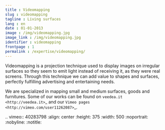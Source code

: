 ```yaml
---
title : Videomapping
slug : videomapping
tagline : Living surfaces
lang : en
date : 01-01-2013
image : /img/videomapping.jpg
image_link : /img/videomapping.jpg
identifier : videomapping
frontpage : 1
permalink : /expertise/videomapping/
---
```


Videomapping is a projection technique used to display images on irregular
surfaces so they seem to emit light instead of receiving it, as they were real
screens. Through this technique we can add value to shapes and surfaces,
perfectly fulfilling advertising and entertaining needs.

We are specialized in mapping small and medium surfaces, goods and furnitures.
Some of our works can be found on `veedea.it <http://veedea.it>`_ and our `Vimeo pages <http://vimeo.com/user11262087>`_.

.. vimeo:: 40283798
   :align: center
   :height: 375
   :width: 500
   :noportrait:
   :nobyline:
   :notitle:
